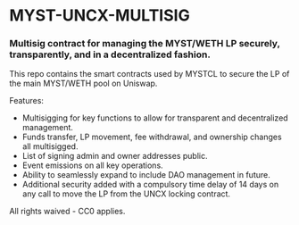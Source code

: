 # MYST-UNCX-MULTISIG
### Multisig contract for managing the MYST/WETH LP securely, transparently, and in a decentralized fashion.

This repo contains the smart contracts used by MYSTCL to secure the LP of the main MYST/WETH pool on Uniswap. 

Features:

- Multisigging for key functions to allow for transparent and decentralized management.
- Funds transfer, LP movement, fee withdrawal, and ownership changes all multisigged.
- List of signing admin and owner addresses public.
- Event emissions on all key operations.
- Ability to seamlessly expand to include DAO management in future.
- Additional security added with a compulsory time delay of 14 days on any call to move the LP from the UNCX locking contract.

All rights waived - CC0 applies.
